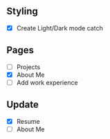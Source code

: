 ## Styling
- [x] Create Light/Dark mode catch

## Pages
- [ ] Projects
- [x] About Me
- [ ] Add work experience

## Update
- [x] Resume
- [ ] About Me